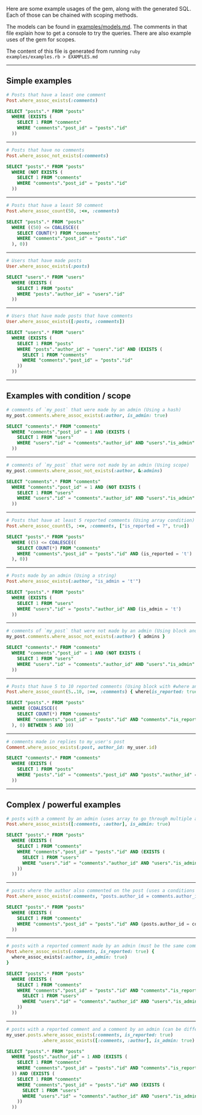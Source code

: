 Here are some example usages of the gem, along with the generated SQL. Each of those can be chained with scoping methods.

The models can be found in [examples/models.md](examples/models.md). The comments in that file explain how to get a console to try the queries. There are also example uses of the gem for scopes.

The content of this file is generated from running `ruby examples/examples.rb > EXAMPLES.md`

-------

## Simple examples

```ruby
# Posts that have a least one comment
Post.where_assoc_exists(:comments)
```
```sql
SELECT "posts".* FROM "posts"
  WHERE (EXISTS (
    SELECT 1 FROM "comments"
    WHERE "comments"."post_id" = "posts"."id"
  ))
```

---

```ruby
# Posts that have no comments
Post.where_assoc_not_exists(:comments)
```
```sql
SELECT "posts".* FROM "posts"
  WHERE (NOT EXISTS (
    SELECT 1 FROM "comments"
    WHERE "comments"."post_id" = "posts"."id"
  ))
```

---

```ruby
# Posts that have a least 50 comment
Post.where_assoc_count(50, :<=, :comments)
```
```sql
SELECT "posts".* FROM "posts"
  WHERE ((50) <= COALESCE((
    SELECT COUNT(*) FROM "comments"
    WHERE "comments"."post_id" = "posts"."id"
  ), 0))
```

---

```ruby
# Users that have made posts
User.where_assoc_exists(:posts)
```
```sql
SELECT "users".* FROM "users"
  WHERE (EXISTS (
    SELECT 1 FROM "posts"
    WHERE "posts"."author_id" = "users"."id"
  ))
```

---

```ruby
# Users that have made posts that have comments
User.where_assoc_exists([:posts, :comments])
```
```sql
SELECT "users".* FROM "users"
  WHERE (EXISTS (
    SELECT 1 FROM "posts"
    WHERE "posts"."author_id" = "users"."id" AND (EXISTS (
      SELECT 1 FROM "comments"
      WHERE "comments"."post_id" = "posts"."id"
    ))
  ))
```

---

## Examples with condition / scope

```ruby
# comments of `my_post` that were made by an admin (Using a hash)
my_post.comments.where_assoc_exists(:author, is_admin: true)
```
```sql
SELECT "comments".* FROM "comments"
  WHERE "comments"."post_id" = 1 AND (EXISTS (
    SELECT 1 FROM "users"
    WHERE "users"."id" = "comments"."author_id" AND "users"."is_admin" = 't'
  ))
```

---

```ruby
# comments of `my_post` that were not made by an admin (Using scope)
my_post.comments.where_assoc_not_exists(:author, &:admins)
```
```sql
SELECT "comments".* FROM "comments"
  WHERE "comments"."post_id" = 1 AND (NOT EXISTS (
    SELECT 1 FROM "users"
    WHERE "users"."id" = "comments"."author_id" AND "users"."is_admin" = 't'
  ))
```

---

```ruby
# Posts that have at least 5 reported comments (Using array condition)
Post.where_assoc_count(5, :<=, :comments, ["is_reported = ?", true])
```
```sql
SELECT "posts".* FROM "posts"
  WHERE ((5) <= COALESCE((
    SELECT COUNT(*) FROM "comments"
    WHERE "comments"."post_id" = "posts"."id" AND (is_reported = 't')
  ), 0))
```

---

```ruby
# Posts made by an admin (Using a string)
Post.where_assoc_exists(:author, "is_admin = 't'")
```
```sql
SELECT "posts".* FROM "posts"
  WHERE (EXISTS (
    SELECT 1 FROM "users"
    WHERE "users"."id" = "posts"."author_id" AND (is_admin = 't')
  ))
```

---

```ruby
# comments of `my_post` that were not made by an admin (Using block and a scope)
my_post.comments.where_assoc_not_exists(:author) { admins }
```
```sql
SELECT "comments".* FROM "comments"
  WHERE "comments"."post_id" = 1 AND (NOT EXISTS (
    SELECT 1 FROM "users"
    WHERE "users"."id" = "comments"."author_id" AND "users"."is_admin" = 't'
  ))
```

---

```ruby
# Posts that have 5 to 10 reported comments (Using block with #where and range for count)
Post.where_assoc_count(5..10, :==, :comments) { where(is_reported: true) }
```
```sql
SELECT "posts".* FROM "posts"
  WHERE (COALESCE((
    SELECT COUNT(*) FROM "comments"
    WHERE "comments"."post_id" = "posts"."id" AND "comments"."is_reported" = 't'
  ), 0) BETWEEN 5 AND 10)
```

---

```ruby
# comments made in replies to my_user's post
Comment.where_assoc_exists(:post, author_id: my_user.id)
```
```sql
SELECT "comments".* FROM "comments"
  WHERE (EXISTS (
    SELECT 1 FROM "posts"
    WHERE "posts"."id" = "comments"."post_id" AND "posts"."author_id" = 1
  ))
```

---

## Complex / powerful examples

```ruby
# posts with a comment by an admin (uses array to go through multiple associations)
Post.where_assoc_exists([:comments, :author], is_admin: true)
```
```sql
SELECT "posts".* FROM "posts"
  WHERE (EXISTS (
    SELECT 1 FROM "comments"
    WHERE "comments"."post_id" = "posts"."id" AND (EXISTS (
      SELECT 1 FROM "users"
      WHERE "users"."id" = "comments"."author_id" AND "users"."is_admin" = 't'
    ))
  ))
```

---

```ruby
# posts where the author also commented on the post (uses a conditions between tables)
Post.where_assoc_exists(:comments, "posts.author_id = comments.author_id")
```
```sql
SELECT "posts".* FROM "posts"
  WHERE (EXISTS (
    SELECT 1 FROM "comments"
    WHERE "comments"."post_id" = "posts"."id" AND (posts.author_id = comments.author_id)
  ))
```

---

```ruby
# posts with a reported comment made by an admin (must be the same comments)
Post.where_assoc_exists(:comments, is_reported: true) {
  where_assoc_exists(:author, is_admin: true)
}
```
```sql
SELECT "posts".* FROM "posts"
  WHERE (EXISTS (
    SELECT 1 FROM "comments"
    WHERE "comments"."post_id" = "posts"."id" AND "comments"."is_reported" = 't' AND (EXISTS (
      SELECT 1 FROM "users"
      WHERE "users"."id" = "comments"."author_id" AND "users"."is_admin" = 't'
    ))
  ))
```

---

```ruby
# posts with a reported comment and a comment by an admin (can be different or same comments)
my_user.posts.where_assoc_exists(:comments, is_reported: true)
             .where_assoc_exists([:comments, :author], is_admin: true)
```
```sql
SELECT "posts".* FROM "posts"
  WHERE "posts"."author_id" = 1 AND (EXISTS (
    SELECT 1 FROM "comments"
    WHERE "comments"."post_id" = "posts"."id" AND "comments"."is_reported" = 't'
  )) AND (EXISTS (
    SELECT 1 FROM "comments"
    WHERE "comments"."post_id" = "posts"."id" AND (EXISTS (
      SELECT 1 FROM "users"
      WHERE "users"."id" = "comments"."author_id" AND "users"."is_admin" = 't'
    ))
  ))
```
